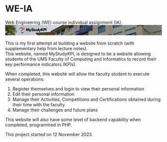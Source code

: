 # WE-IA
Web Engineering (WE) course individual assignment (IA).
![banner](https://github.com/ccy7701/WE-IA/blob/main/images/indexheader2.png)

This is my first attempt at building a website from scratch (with supplementary help from lecture notes).  
This website, named MyStudyKPI, is designed to be a website allowing students of the UMS Faculty of Computing and Informatics to record their key performance indicators (KPIs).

When completed, this website will allow the faculty student to execute several operations:
1. Register themselves and login to view their personal information
2. Edit their personal information
3. Manage their Activities, Competitions and Certifications obtained during their time with the faculty
4. Manage their challenges and future plans

This website will also have some level of backend capability when completed, programmed in PHP.

This project started on 12 November 2023.
